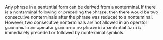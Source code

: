 Any phrase in a sentential form can be derived from a nonterminal. If there is a nonterminal following or preceding the phrase, then there would be two consecutive nonterminals after the phrase was reduced to a nonterminal.
However, two consecutive nonterminals are not allowed in an operator grammer.
In an operator grammers no phrase in a sentential form is immediately preceded or followed by nonterminal symbols.
